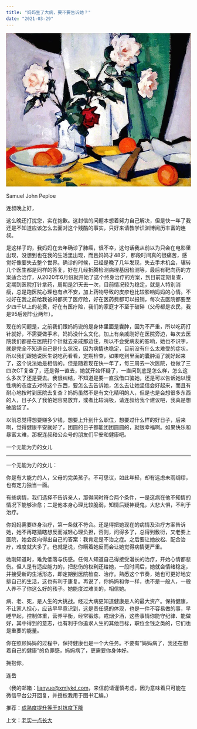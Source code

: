 ```yaml
---
title: "妈妈生了大病，要不要告诉她？"
date: "2021-03-29"
---
```


![连岳文章](images/连岳文章picture-34.jpg)

 Samuel John Peploe

  

连叔晚上好，

  

这么晚还打扰您，实在抱歉。这封信的问题本想着努力自己解决，但是快一年了我还是不知道应该怎么去面对这个残酷的事实，只好来请教学识渊博阅历丰富的连叔。

  

是这样子的，我妈妈在去年确诊了肺癌，很不幸，这句话我从前以为只会在电影里出现，没想到也在我的生活里出现，而且妈妈才48岁，那段时间真的很痛苦，感觉好像要失去整个世界。确诊的时候，已经是晚了几年发现，失去手术机会，辗转几个医生都是同样的答复，好在几经折腾检测病理基因检测等，最后有靶向药的方案适合治疗，从2020年6月份就开始了这个终身治疗的方案，到目前定期复查，定期到医院打针拿药，周期是21天去一次，目前情况较为稳定，就是人特别消瘦，总是跑医院心理也有点不安，加上药物导致的皮疹也比较影响妈妈的心情。不过好在我之前给我爸妈都买了医疗险，好在医药费都可以报销，每次去医院都要至少四千以上的花费，好在有医疗险，我们的家庭才不至于破碎（父母都是农民，我是95后刚毕业两年）。

  

现在的问题是，之前我们跟妈妈说的是身体里面是囊肿，因为不严重，所以吃药打针就好，不需要做手术，妈妈没什么文化，加上有亲戚刚好在医院旁边，每次去医院我们都是在医院打个针就去亲戚那边住，所以不会受病友的影响，她也不识字，就是完全不知道自己是什么状况，因为病情也稳定，目前没有什么太难受的症状，所以我们跟她说医生说吃药看看，定期检查，如果吃到里面的囊肿消了就好起来了，这个说法她是相信的。但是随着现在快一年了，每三周去一次医院，也做了三四次CT复查了，还是得一直去，她就开始怀疑了，一直问到底是怎么样，怎么这么多次了还是要去。我很纠结，不知道是要一直找借口骗她，还是可以告诉她以慢性病的态度去对待这个东西，要怎么去告诉她，怎么去让她坚信会好起来，而且有耐心地按时到医院去复查？妈妈虽然不是有文化精明的人，但是也是会想很多东西的人，日子久了我怕她容易放弃，或者比较消极，请连叔给我个建议吧，我真是想破脑袋了。

  

以前总觉得想要赚多少钱，想要上升到什么职位，想要过什么样的好日子，后来啊，觉得健康平安就好了，团圆的日子都能团团圆圆的，就很幸福啊。如果快乐和暴富太难，那祝连叔和公众号的朋友们平安和健康吧。

  

一个无能为力的女儿

  

* * *

  

一个无能为力的女儿：

  

你是有大能力的人，父母的完美孩子。不可思议，如此年轻，却有远虑未雨绸缪，也有定力独当一面。

  

有些病情，我们选择不告诉亲人，那得同时符合两个条件，一是这病在他不知情的情况下能够治愈；二是他本身心理比较脆弱，知情后疑神疑鬼，大悲大惧，不利于治疗。

  

你妈妈需要终身治疗，第一条就不符合。还是得把她现在的病情及治疗方案告诉她，她不再瞎猜瞎想反而减轻心理负担，否则，问得多了，总得到敷衍，又老要上医院，她会反向得出自己的答案：我肯定是不治之症。之后要让她放松、配合治疗，难度就大多了。也就是说，你瞒着她反而会让她觉得病情更严重。

  

她刚知道时，难免低落与伤感。任何人知道自己得接受漫长的治疗，开始心情都悲伤。但人是有适应能力的，把悲伤的权利还给她，一段时间后，她就会情绪稳定，并接受新的生活形态，即定期到医院检查、治疗。熟悉这个节奏，她也可更好地安排自己的生活，这也有利于康复。再说了，你妈妈和你一样，也不是一般人，一般人养不了你这么好的孩子。她能度过难关的，相信她。

  

病、老、死，是人生的大挑战。经过大病更知道健康是人的最大资产。保持健康，不让家人担心，应该早早意识到，这是责任感的体现，也是一件不容易做的事，早睡早起，控制体重，营养平衡，经常锻炼，戒烟少酒，这些事情你能守纪律、能做好，其中得到的意志，也有利于你追求人生的其他目标，职位金钱之类的，它们也是重要的能量。

  

你在照顾妈妈的过程中，保持健康也是一个大任务。不要有“妈妈病了，我还在想着自己的健康”的负罪感，妈妈病了，更需要你身体好。

  

拥抱你。

  

连岳

  

（我的邮箱：lianyue@xmlykd.com，来信前请谨慎考虑，因为意味着只可能在微信平台公开回复，并授权我用于图书汇编。）

推荐：[成熟度提升等于对抗度下降](http://mp.weixin.qq.com/s?__biz=MjM5NDU0Mjk2MQ==&mid=2651633245&idx=1&sn=922af7bc972354e771a8e3a3d6d4d898&chksm=bd7e32438a09bb553811f36cebca5262fdca191fe601d6a1e880ca8df00cc965a5d4e4abe4e2&scene=21#wechat_redirect)  

上文：[老实一点长大](http://mp.weixin.qq.com/s?__biz=MjM5NDU0Mjk2MQ==&mid=2651693735&idx=1&sn=a31d27d97a6d244295197fb1bece4fbb&chksm=bd7f26b98a08afafb58ebf0525b76042434e459bb322f1c8e5b3d48fbd46628af51f6a7581cb&scene=21#wechat_redirect)
